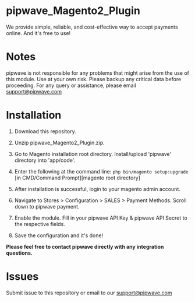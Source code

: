 pipwave_Magento2_Plugin
==========================
We provide simple, reliable, and cost-effective way to accept payments online. And it's free to use!

Notes
=====
pipwave is not responsible for any problems that might arise from the use of this module. 
Use at your own risk. Please backup any critical data before proceeding. For any query or 
assistance, please email support@pipwave.com

Installation
============
1. Download this repository.

2. Unzip pipwave_Magento2_Plugin.zip. 

3. Go to Magento installation root directory. Install/upload 'pipwave' directory into 'app/code'.

4. Enter the following at the command line: `php bin/magento setup:upgrade`
[in CMD/Command Prompt][magento root directory]

5. After installation is successful, login to your magento admin account.

6. Navigate to Stores > Configuration > SALES > Payment Methods. Scroll down to pipwave payment.

7. Enable the module. Fill in your pipwave API Key & pipwave API Secret to the respective fields.

8. Save the configuration and it's done!

**Please feel free to contact pipwave directly with any integration questions.**

Issues
======
Submit issue to this repository or email to our support@pipwave.com
